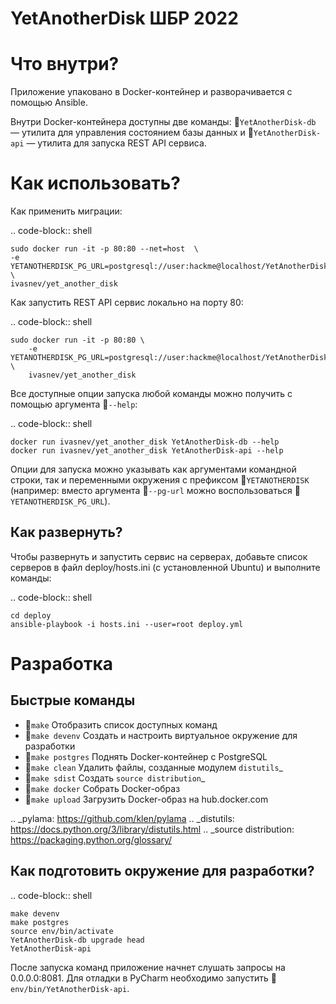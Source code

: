 # YetAnotherDisk ШБР 2022

Что внутри?
===========
Приложение упаковано в Docker-контейнер и разворачивается с помощью Ansible.

Внутри Docker-контейнера доступны две команды: :shell:`YetAnotherDisk-db` — утилита
для управления состоянием базы данных и :shell:`YetAnotherDisk-api` — утилита для 
запуска REST API сервиса.

Как использовать?
=================
Как применить миграции:

.. code-block:: shell

    sudo docker run -it -p 80:80 --net=host  \
    -e YETANOTHERDISK_PG_URL=postgresql://user:hackme@localhost/YetAnotherDisk \
    ivasnev/yet_another_disk

Как запустить REST API сервис локально на порту 80:

.. code-block:: shell

    sudo docker run -it -p 80:80 \
        -e YETANOTHERDISK_PG_URL=postgresql://user:hackme@localhost/YetAnotherDisk \
        ivasnev/yet_another_disk

Все доступные опции запуска любой команды можно получить с помощью
аргумента :shell:`--help`:

.. code-block:: shell

    docker run ivasnev/yet_another_disk YetAnotherDisk-db --help
    docker run ivasnev/yet_another_disk YetAnotherDisk-api --help

Опции для запуска можно указывать как аргументами командной строки, так и
переменными окружения с префиксом :shell:`YETANOTHERDISK` (например: вместо аргумента
:shell:`--pg-url` можно воспользоваться :shell:`YETANOTHERDISK_PG_URL`).

Как развернуть?
---------------
Чтобы развернуть и запустить сервис на серверах, добавьте список серверов в файл
deploy/hosts.ini (с установленной Ubuntu) и выполните команды:

.. code-block:: shell

    cd deploy
    ansible-playbook -i hosts.ini --user=root deploy.yml

Разработка
==========

Быстрые команды
---------------
* :shell:`make` Отобразить список доступных команд
* :shell:`make devenv` Создать и настроить виртуальное окружение для разработки
* :shell:`make postgres` Поднять Docker-контейнер с PostgreSQL
* :shell:`make clean` Удалить файлы, созданные модулем `distutils`_
* :shell:`make sdist` Создать `source distribution`_
* :shell:`make docker` Собрать Docker-образ
* :shell:`make upload` Загрузить Docker-образ на hub.docker.com

.. _pylama: https://github.com/klen/pylama
.. _distutils: https://docs.python.org/3/library/distutils.html
.. _source distribution: https://packaging.python.org/glossary/

Как подготовить окружение для разработки?
-----------------------------------------
.. code-block:: shell

    make devenv
    make postgres
    source env/bin/activate
    YetAnotherDisk-db upgrade head
    YetAnotherDisk-api

После запуска команд приложение начнет слушать запросы на 0.0.0.0:8081.
Для отладки в PyCharm необходимо запустить :shell:`env/bin/YetAnotherDisk-api`.




